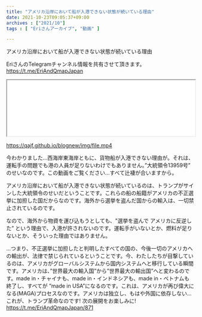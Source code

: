 ```yaml
---
title: "アメリカ沿岸において船が入港できない状態が続いている理由"
date: 2021-10-23T09:05:37+09:00
archives : ["2021/10"]
tags : [ "Eriさんアーカイブ", "動画" ]

---
```


アメリカ沿岸において船が入港できない状態が続いている理由

EriさんのTelegramチャンネル情報を共有させて頂きます。
https://t.me/EriAndQmapJapan

<iframe width="100%" height="150" name="iframe" src="/blognew/img/file.mp4"></iframe>

https://qajf.github.io/blognew/img/file.mp4

今わかりました...西海岸東海岸ともに、貨物船が入港できない理由が。それは、運転手の問題でも港の人員が足りないわけでもありません。”大統領令13959号” のせいなのです。この動画をご覧ください…すべて辻褄が合いますから。

アメリカ沿岸において船が入港できない状態が続いているのは、トランプがサインした大統領令のせいだということです。これらの船の船籍がアメリカの不正選挙に加担した国だからなのです。海外から選挙を盗んだ国からの輸入は、一切禁止されているのです。

なので、海外から物資を運び込もうとしても、"選挙を盗んで アメリカに反逆した” という理由で、入港が許されないのです。運転手がいないとか、燃料が足りないとか、そういった理由ではありません。

…つまり、不正選挙に加担したと判明したすべての国の、今後一切のアメリカへの輸出が、法律で禁じられているということです。今、わたしたちが目撃しているのは、アメリカがグローバルシステムから国内システムへと移行している瞬間です。アメリカは、”世界最大の輸入国”から”世界最大の輸出国”へと変わるのです。made in・チャイナも、made in・インドネシアも、made in・ベトナムも終了し、すべてが ”made in USA”になるのです。これは、アメリカが再び偉大になる(MAGA)プロセスなのです。アメリカは独立し、もはや外国に依存しない…これが、トランプ革命なのです!  次の展開をお楽しみに!
https://t.me/EriAndQmapJapan/871

